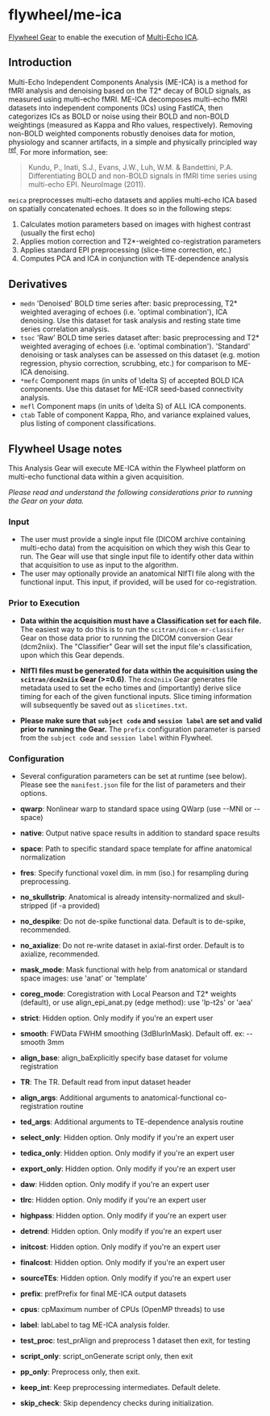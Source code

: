 # flywheel/me-ica
[Flywheel Gear](https://github.com/flywheel-io/gears/tree/master/spec) to enable the execution of [Multi-Echo ICA](https://me-ica.readthedocs.io/en/latest/).

## Introduction
Multi-Echo Independent Components Analysis (ME-ICA) is a method for fMRI analysis and denoising based on the T2* decay of BOLD signals, as measured using multi-echo fMRI. ME-ICA decomposes multi-echo fMRI datasets into independent components (ICs) using FastICA, then categorizes ICs as BOLD or noise using their BOLD and non-BOLD weightings (measured as Kappa and Rho values, respectively). Removing non-BOLD weighted components robustly denoises data for motion, physiology and scanner artifacts, in a simple and physically principled way <sup>[ref](https://github.com/ME-ICA/me-ica/blob/master/README.meica)</sup>. For more information, see:

  > Kundu, P., Inati, S.J., Evans, J.W., Luh, W.M. & Bandettini, P.A. Differentiating BOLD and non-BOLD signals in fMRI time series using multi-echo EPI. NeuroImage (2011).


``meica`` preprocesses multi-echo datasets and applies multi-echo ICA based on spatially concatenated echoes. It does so in the following steps:

1. Calculates motion parameters based on images with highest contrast (usually the first echo)
2. Applies motion correction and T2*-weighted co-registration parameters
3. Applies standard EPI preprocessing (slice-time correction, etc.)
4. Computes PCA and ICA in conjunction with TE-dependence analysis

##  Derivatives
  * ``medn``
      'Denoised' BOLD time series after: basic preprocessing,
      T2* weighted averaging of echoes (i.e. 'optimal combination'),
      ICA denoising.
      Use this dataset for task analysis and resting state time series correlation analysis.
  * ``tsoc``
      'Raw' BOLD time series dataset after: basic preprocessing
      and T2* weighted averaging of echoes (i.e. 'optimal combination').
      'Standard' denoising or task analyses can be assessed on this dataset
      (e.g. motion regression, physio correction, scrubbing, etc.)
      for comparison to ME-ICA denoising.
  * ``*mefc``
      Component maps (in units of \delta S) of accepted BOLD ICA components.
      Use this dataset for ME-ICR seed-based connectivity analysis.
  * ``mefl``
      Component maps (in units of \delta S) of ALL ICA components.
  * ``ctab``
      Table of component Kappa, Rho, and variance explained values, plus listing of component classifications.


## Flywheel Usage notes
This Analysis Gear will execute ME-ICA within the Flywheel platform on multi-echo functional data within a given acquisition.

*Please read and understand the following considerations prior to running the Gear on your data.*

### Input
* The user must provide a single input file (DICOM archive containing multi-echo data) from the acquisition on which they wish this Gear to run. The Gear will use that single input file to identify other data within that acquisition to use as input to the algorithm.
* The user may optionally provide an anatomical NIfTI file along with the functional input. This input, if provided, will be used for co-registration.

### Prior to Execution
* **Data within the acquisition must have a Classification set for each file.** The easiest way to do this is to run the `scitran/dicom-mr-classifer` Gear on those data prior to running the DICOM conversion Gear (dcm2niix). The "Classifier" Gear will set the input file's classification, upon which this Gear depends.

* **NIfTI files must be generated for data within the acquisition using the `scitran/dcm2niix` Gear (>=0.6)**. The `dcm2niix` Gear generates file metadata used to set the echo times and (importantly) derive slice timing for each of the given functional inputs. Slice timing information will subsequently be saved out as `slicetimes.txt`.

* **Please make sure that `subject code` and `session label` are set and valid prior to running the Gear.** The `prefix` configuration parameter is parsed from the `subject code` and  `session label` within Flywheel.

### Configuration
* Several configuration parameters can be set at runtime (see below). Please see the `manifest.json` file for the list of parameters and their options.

* **qwarp**: Nonlinear warp to standard space using QWarp (use --MNI or --space)
* **native**: Output native space results in addition to standard space results
* **space**: Path to specific standard space template for affine anatomical normalization
* **fres**: Specify functional voxel dim. in mm (iso.) for resampling during preprocessing.
* **no_skullstrip**: Anatomical is already intensity-normalized and skull-stripped (if -a provided)
* **no_despike**: Do not de-spike functional data. Default is to de-spike, recommended.
* **no_axialize**: Do not re-write dataset in axial-first order. Default is to axialize, recommended.
* **mask_mode**: Mask functional with help from anatomical or standard space images: use 'anat' or 'template'
* **coreg_mode**: Coregistration with Local Pearson and T2* weights (default), or use align_epi_anat.py (edge method): use 'lp-t2s' or 'aea'
* **strict**: Hidden option.  Only modify if you're an expert user
* **smooth**: FWData FWHM smoothing (3dBlurInMask). Default off. ex: --smooth 3mm
* **align_base**: align_baExplicitly specify base dataset for volume registration
* **TR**: The TR. Default read from input dataset header
* **align_args**: Additional arguments to anatomical-functional co-registration routine
* **ted_args**: Additional arguments to TE-dependence analysis routine  

* **select_only**: Hidden option.  Only modify if you're an expert user
* **tedica_only**: Hidden option.  Only modify if you're an expert user
* **export_only**: Hidden option.  Only modify if you're an expert user
* **daw**: Hidden option.  Only modify if you're an expert user
* **tlrc**: Hidden option.  Only modify if you're an expert user
* **highpass**: Hidden option.  Only modify if you're an expert user
* **detrend**: Hidden option.  Only modify if you're an expert user
* **initcost**: Hidden option.  Only modify if you're an expert user
* **finalcost**: Hidden option.  Only modify if you're an expert user
* **sourceTEs**: Hidden option.  Only modify if you're an expert user  
  
* **prefix**: prefPrefix for final ME-ICA output datasets
* **cpus**: cpMaximum number of CPUs (OpenMP threads) to use
* **label**: labLabel to tag ME-ICA analysis folder.
* **test_proc**: test_prAlign and preprocess 1 dataset then exit, for testing
* **script_only**: script_onGenerate script only, then exit
* **pp_only**: Preprocess only, then exit.
* **keep_int**: Keep preprocessing intermediates. Default delete.
* **skip_check**: Skip dependency checks during initialization.
